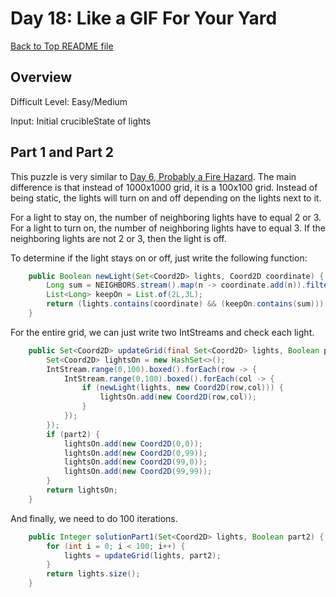# Day 18: Like a GIF For Your Yard

[Back to Top README file](../../../README.md)
## Overview
Difficult Level: Easy/Medium

Input: Initial crucibleState of lights

## Part 1 and Part 2
This puzzle is very similar to [Day 6, Probably a Fire Hazard](../day06/README.md). 
The main difference is that instead of 1000x1000 grid, it is a 100x100 grid. Instead
of being static, the lights will turn on and off depending on the lights next to
it.

For a light to stay on, the number of neighboring lights have to equal 2 or 3. For
a light to turn on, the number of neighboring lights have to equal 3.  If the
neighboring lights are not 2 or 3, then the light is off.

To determine if the light stays on or off, just write the following function:
```java
    public Boolean newLight(Set<Coord2D> lights, Coord2D coordinate) {
        Long sum = NEIGHBORS.stream().map(n -> coordinate.add(n)).filter(n -> lights.contains(n)).count();
        List<Long> keepOn = List.of(2L,3L);
        return (lights.contains(coordinate) && (keepOn.contains(sum))) || (!lights.contains(coordinate) && sum.equals(3L));
    }
```

For the entire grid, we can just write two IntStreams and check each light.

```java
    public Set<Coord2D> updateGrid(final Set<Coord2D> lights, Boolean part2) {
        Set<Coord2D> lightsOn = new HashSet<>();
        IntStream.range(0,100).boxed().forEach(row -> {
            IntStream.range(0,100).boxed().forEach(col -> {
                if (newLight(lights, new Coord2D(row,col))) {
                    lightsOn.add(new Coord2D(row,col));
                }
            });
        });
        if (part2) {
            lightsOn.add(new Coord2D(0,0));
            lightsOn.add(new Coord2D(0,99));
            lightsOn.add(new Coord2D(99,0));
            lightsOn.add(new Coord2D(99,99));
        }
        return lightsOn;
    }
```

And finally, we need to do 100 iterations.

```java
    public Integer solutionPart1(Set<Coord2D> lights, Boolean part2) {
        for (int i = 0; i < 100; i++) {
            lights = updateGrid(lights, part2);
        }
        return lights.size();
    }
```